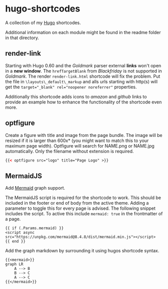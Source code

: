 # hugo-shortcodes

A collection of my [Hugo](https://gohugo.io/) shortcodes.

Additional information on each module might be found in the readme folder in that directory.

## render-link

Starting with Hugo 0.60 and the *Goldmark* parser external **links** won't open in a **new window**. The `hrefTargetBlank` from *Blackfriday* is not supported in *Goldmark*.
The render `render-link.html` shortcode will fix the problem. Put the file in `\layouts\_default\_markup` and alls urls starting with http(s) will get the `target="_blank" rel="noopener noreferrer"` properties.

Additionally this shortcode adds icons to *amazon* and *github* links to provide an example how to enhance the functionality of the shortcode even more.

## optfigure

Create a figure with title and image from the page bundle.
The image will be resized if it is larger than 600x* (you might want to match this to your maximum page width).
Optfigure will search for NAME.png or NAME.jpg automatically. Only the filename without extension is required.

```html
{{< optfigure src="logo" title="Page Logo" >}}
```

## MermaidJS

Add [Mermaid](https://mermaid-js.github.io/mermaid/#/) graph support.

The MermaidJS script is required for the shortcode to work. This should be included in the footer or end of body from the active theme. Adding a parameter to toggle this for every page is advised.
The following snippet includes the script. To active this include `mermaid: true` in the frontmatter of a page.

```
{{ if (.Params.mermaid) }}
<script async src="https://unpkg.com/mermaid@8.4.8/dist/mermaid.min.js"></script>
{{ end }}
```

Add the graph markdown by surrounding it using hugos shortcode syntax.

```
{{<mermaid>}}
graph LR
    A --> B
    B --> C
    A --> C
{{</mermaid>}}
```
